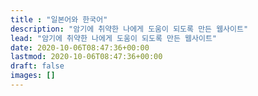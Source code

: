 ```yaml
---
title : "일본어와 한국어"
description: "암기에 취약한 나에게 도움이 되도록 만든 웹사이트"
lead: "암기에 취약한 나에게 도움이 되도록 만든 웹사이트"
date: 2020-10-06T08:47:36+00:00
lastmod: 2020-10-06T08:47:36+00:00
draft: false
images: []
---
```

